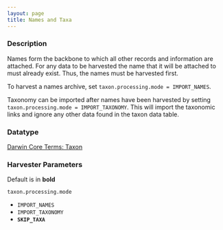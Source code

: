 ```yaml
---
layout: page
title: Names and Taxa
---
```


### Description

Names form the backbone to which all other records and information are attached. For any
data to be harvested the name that it will be attached to must already exist. Thus, the
names must be harvested first.

To harvest a names archive, set `taxon.processing.mode = IMPORT_NAMES`.

Taxonomy can be imported after names have been harvested by setting
`taxon.processing.mode = IMPORT_TAXONOMY`.  This will import the taxonomic links and
ignore any other data found in the taxon data table.

### Datatype

[Darwin Core Terms: Taxon](http://tdwg.github.io/dwc/terms/index.htm#Taxon)

### Harvester Parameters

Default is in **bold**

`taxon.processing.mode`

* `IMPORT_NAMES`
* `IMPORT_TAXONOMY`
* **`SKIP_TAXA`**
